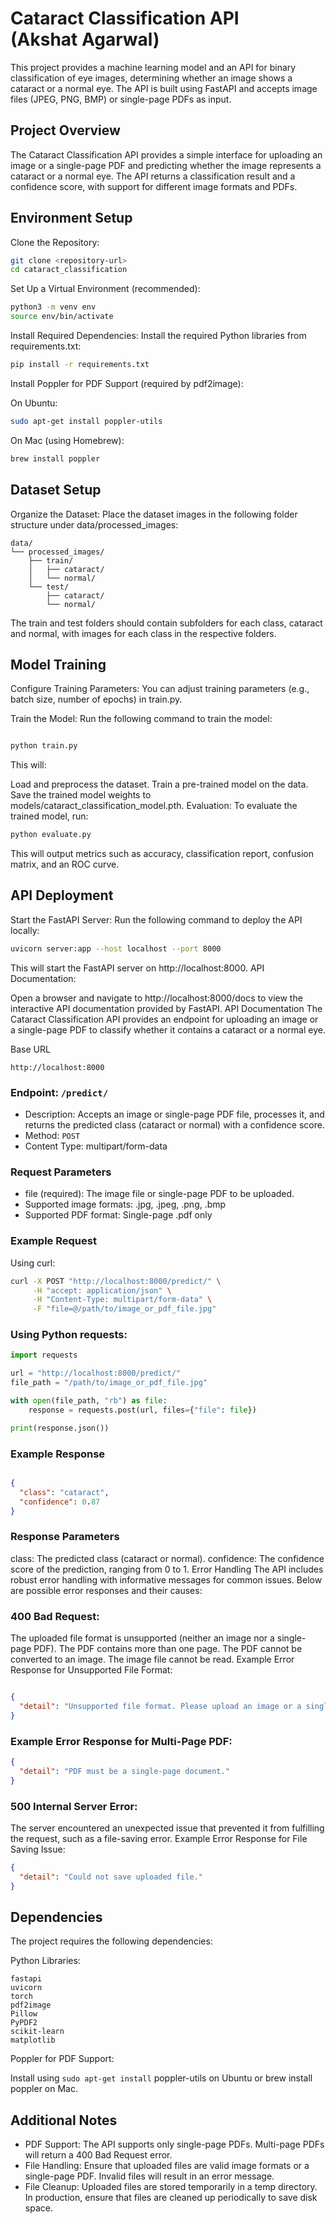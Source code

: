 # Cataract Classification API <br>(Akshat Agarwal)
This project provides a machine learning model and an API for binary classification of eye images, determining whether an image shows a cataract or a normal eye. The API is built using FastAPI and accepts image files (JPEG, PNG, BMP) or single-page PDFs as input.

## Project Overview
The Cataract Classification API provides a simple interface for uploading an image or a single-page PDF and predicting whether the image represents a cataract or a normal eye. The API returns a classification result and a confidence score, with support for different image formats and PDFs.

## Environment Setup
Clone the Repository:

```bash
git clone <repository-url>
cd cataract_classification
```
Set Up a Virtual Environment (recommended):

```bash
python3 -m venv env
source env/bin/activate
```
Install Required Dependencies: Install the required Python libraries from requirements.txt:

```bash
pip install -r requirements.txt
```
Install Poppler for PDF Support (required by pdf2image):

On Ubuntu:
```bash
sudo apt-get install poppler-utils
```
On Mac (using Homebrew):
```bash
brew install poppler
```
## Dataset Setup
Organize the Dataset: Place the dataset images in the following folder structure under data/processed_images:


```
data/
└── processed_images/
    ├── train/
    │   ├── cataract/
    │   └── normal/
    └── test/
        ├── cataract/
        └── normal/
```
The train and test folders should contain subfolders for each class, cataract and normal, with images for each class in the respective folders.


## Model Training
Configure Training Parameters: You can adjust training parameters (e.g., batch size, number of epochs) in train.py.

Train the Model: Run the following command to train the model:

```bash

python train.py
```
This will:

Load and preprocess the dataset.
Train a pre-trained model on the data.
Save the trained model weights to models/cataract_classification_model.pth.
Evaluation: To evaluate the trained model, run:

```bash
python evaluate.py
```
This will output metrics such as accuracy, classification report, confusion matrix, and an ROC curve.

## API Deployment
Start the FastAPI Server: Run the following command to deploy the API locally:

```bash
uvicorn server:app --host localhost --port 8000
```
This will start the FastAPI server on http://localhost:8000.
API Documentation:

Open a browser and navigate to http://localhost:8000/docs to view the interactive API documentation provided by FastAPI.
API Documentation
The Cataract Classification API provides an endpoint for uploading an image or a single-page PDF to classify whether it contains a cataract or a normal eye.

Base URL
```
http://localhost:8000
```
### Endpoint: `/predict/`

* Description: Accepts an image or single-page PDF file, processes it, and returns the predicted class (cataract or normal) with a confidence score.
* Method: `POST`
* Content Type: multipart/form-data

### Request Parameters
* file (required): The image file or single-page PDF to be uploaded.
* Supported image formats: .jpg, .jpeg, .png, .bmp
* Supported PDF format: Single-page .pdf only
### Example Request
Using curl:

```bash
curl -X POST "http://localhost:8000/predict/" \
     -H "accept: application/json" \
     -H "Content-Type: multipart/form-data" \
     -F "file=@/path/to/image_or_pdf_file.jpg"
```

### Using Python requests:

```python
import requests

url = "http://localhost:8000/predict/"
file_path = "/path/to/image_or_pdf_file.jpg"

with open(file_path, "rb") as file:
    response = requests.post(url, files={"file": file})

print(response.json())
```

### Example Response
```json

{
  "class": "cataract",
  "confidence": 0.87
}
```
### Response Parameters
class: The predicted class (cataract or normal).
confidence: The confidence score of the prediction, ranging from 0 to 1.
Error Handling
The API includes robust error handling with informative messages for common issues. Below are possible error responses and their causes:

### 400 Bad Request:

The uploaded file format is unsupported (neither an image nor a single-page PDF).
The PDF contains more than one page.
The PDF cannot be converted to an image.
The image file cannot be read.
Example Error Response for Unsupported File Format:

```json

{
  "detail": "Unsupported file format. Please upload an image or a single-page PDF."
}
```

### Example Error Response for Multi-Page PDF:

```json
{
  "detail": "PDF must be a single-page document."
}
```

### 500 Internal Server Error:

The server encountered an unexpected issue that prevented it from fulfilling the request, such as a file-saving error.
Example Error Response for File Saving Issue:

```json
{
  "detail": "Could not save uploaded file."
}
```

## Dependencies
The project requires the following dependencies:

Python Libraries:
```
fastapi
uvicorn
torch
pdf2image
Pillow
PyPDF2
scikit-learn
matplotlib
```

Poppler for PDF Support:

Install using 
```sudo apt-get install```
poppler-utils on Ubuntu or brew install poppler on Mac.
## Additional Notes
* PDF Support: The API supports only single-page PDFs. Multi-page PDFs will return a 400 Bad Request error.
* File Handling: Ensure that uploaded files are valid image formats or a single-page PDF. Invalid files will result in an error message.
* File Cleanup: Uploaded files are stored temporarily in a temp directory. In production, ensure that files are cleaned up periodically to save disk space.